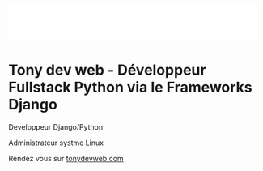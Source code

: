 <img src="https://github.com/tony-dev-web/tonydevweb.com/blob/main/tony-dev-web-blanc-5.png" alt="Tonydevweb" style="max-width: 100%;">


<h1>Tony dev web - Développeur Fullstack Python via le Frameworks Django</h1>

<p>Developpeur Django/Python</p>
<p>Administrateur systme Linux</p>
<p>Rendez vous sur <a href="https://tonydevweb.com/">tonydevweb.com</a></p>
